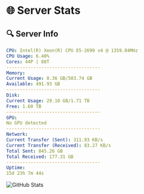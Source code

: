 # 🌐 Server Stats
## 🔍 Server Info
```yaml
CPU: Intel(R) Xeon(R) CPU E5-2699 v4 @ 1359.84MHz
CPU Usage: 6.40%
Cores: 44P | 88T
-----------------------------------
Memory:
Current Usage: 8.36 GB/503.74 GB
Available: 491.93 GB
-----------------------------------
Disk:
Current Usage: 29.10 GB/1.71 TB
Free: 1.60 TB
-----------------------------------
GPU:
No GPU detected
-----------------------------------
Network:
Current Transfer (Sent): 311.93 KB/s
Current Transfer (Received): 83.27 KB/s
Total Sent: 845.26 GB
Total Received: 177.31 GB
-----------------------------------
Uptime:
15d 23h 7m 44s
```
![GitHub Stats](https://img.shields.io/badge/Updated-2025-05-05_16:16:32-blue)